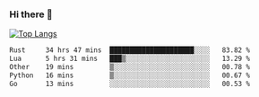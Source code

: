 ### Hi there 👋

<!--
**3Xpl0it3r/3Xpl0it3r** is a ✨ _special_ ✨ repository because its `README.md` (this file) appears on your GitHub profile.

Here are some ideas to get you started:

- 🔭 I’m currently working on ...
- 🌱 I’m currently learning ...
- 👯 I’m looking to collaborate on ...
- 🤔 I’m looking for help with ...
- 💬 Ask me about ...
- 📫 How to reach me: ...
- 😄 Pronouns: ...
- ⚡ Fun fact: ...
-->


[![Top Langs](https://github-readme-stats.vercel.app/api/top-langs/?username=3Xpl0it3r&layout=compact)](https://github.com/3Xpl0it3r/3Xpl0it3r)

<!--START_SECTION:waka-->

```txt
Rust     34 hrs 47 mins  █████████████████████░░░░   83.82 %
Lua      5 hrs 31 mins   ███▒░░░░░░░░░░░░░░░░░░░░░   13.29 %
Other    19 mins         ▒░░░░░░░░░░░░░░░░░░░░░░░░   00.78 %
Python   16 mins         ▒░░░░░░░░░░░░░░░░░░░░░░░░   00.67 %
Go       13 mins         ░░░░░░░░░░░░░░░░░░░░░░░░░   00.53 %
```

<!--END_SECTION:waka-->
